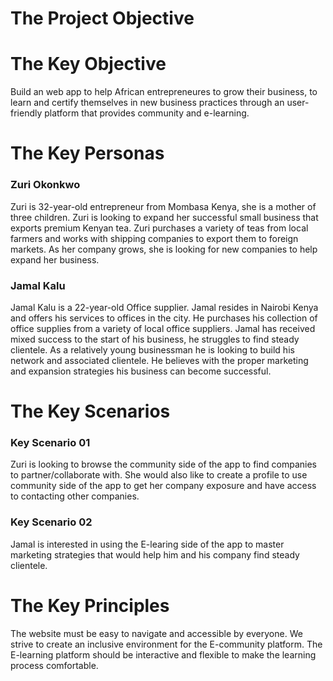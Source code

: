 # The Project Objective

# The Key Objective
Build an web app to help African entrepreneures to grow their business, to learn and 
certify themselves in new business practices through an user-friendly platform that provides
community and e-learning. 

# The Key Personas
### Zuri Okonkwo
Zuri is 32-year-old entrepreneur from Mombasa Kenya, she is a mother of three children. Zuri is looking to expand her successful small business that exports premium Kenyan tea. Zuri purchases a variety of teas from local farmers and works with shipping companies to export them to foreign markets. As her company grows, she is looking for new companies to help expand her business.

### Jamal Kalu
Jamal Kalu is a 22-year-old Office supplier. Jamal resides in Nairobi Kenya and offers his services to offices in the city. He purchases his collection of office supplies from a variety of local office suppliers. Jamal has received mixed success to the start of his business, he struggles to find steady clientele. As a relatively young businessman he is looking to build his network and associated clientele. He believes with the proper marketing and expansion strategies his business can become successful.

# The Key Scenarios
### Key Scenario 01
Zuri is looking to browse the community side of the app to find companies to partner/collaborate with. She would also like to create a profile to use community side of the app to get her company exposure and have access to contacting other companies. 

### Key Scenario 02
Jamal is interested in using the E-learing side of the app to master marketing strategies that would help him and his company find steady clientele. 


# The Key Principles
The website must be easy to navigate and accessible by everyone. 
We strive to create an inclusive environment for the E-community platform.
The E-learning platform should be interactive and flexible to make the learning process comfortable.

